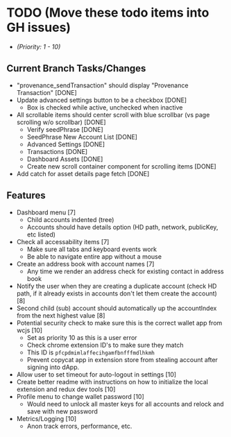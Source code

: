 # TODO (Move these todo items into GH issues)
* _(Priority: 1 - 10)_

## Current Branch Tasks/Changes
* "provenance_sendTransaction" should display "Provenance Transaction" [DONE]
* Update advanced settings button to be a checkbox [DONE]
  - Box is checked while active, unchecked when inactive
* All scrollable items should center scroll with blue scrollbar (vs page scrolling w/o scrollbar) [DONE]
  - Verify seedPhrase [DONE]
  - SeedPhrase New Account List [DONE]
  - Advanced Settings [DONE]
  - Transactions [DONE]
  - Dashboard Assets [DONE]
  - Create new scroll container component for scrolling items [DONE]
* Add catch for asset details page fetch [DONE]

## Features
* Dashboard menu [7]
  - Child accounts indented (tree)
  - Accounts should have details option (HD path, network, publicKey, etc listed)
* Check all accessability items [7]
  - Make sure all tabs and keyboard events work
  - Be able to navigate entire app without a mouse
* Create an address book with account names [7]
  - Any time we render an address check for existing contact in address book
* Notify the user when they are creating a duplicate account (check HD path, if it already exists in accounts don't let them create the account) [8]
* Second child (sub) account should automatically up the accountIndex from the next highest value [8]
* Potential security check to make sure this is the correct wallet app from wcjs [10]
  - Set as priority 10 as this is a user error
  - Check chrome extension ID's to make sure they match
  - This ID is `pfcpdmimlaffecihgamfbnfffmdlhkmh`
  - Prevent copycat app in extension store from stealing account after signing into dApp.
* Allow user to set timeout for auto-logout in settings [10]
* Create better readme with instructions on how to initialize the local extension and redux dev tools [10]
* Profile menu to change wallet password [10]
  - Would need to unlock all master keys for all accounts and relock and save with new password
* Metrics/Logging [10]
  - Anon track errors, performance, etc.
